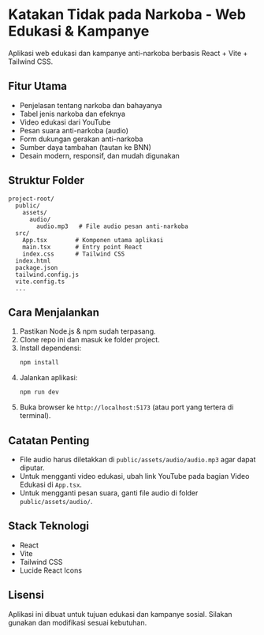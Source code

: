 # Katakan Tidak pada Narkoba - Web Edukasi & Kampanye

Aplikasi web edukasi dan kampanye anti-narkoba berbasis React + Vite + Tailwind CSS.

## Fitur Utama
- Penjelasan tentang narkoba dan bahayanya
- Tabel jenis narkoba dan efeknya
- Video edukasi dari YouTube
- Pesan suara anti-narkoba (audio)
- Form dukungan gerakan anti-narkoba
- Sumber daya tambahan (tautan ke BNN)
- Desain modern, responsif, dan mudah digunakan

## Struktur Folder
```
project-root/
  public/
    assets/
      audio/
        audio.mp3   # File audio pesan anti-narkoba
  src/
    App.tsx        # Komponen utama aplikasi
    main.tsx       # Entry point React
    index.css      # Tailwind CSS
  index.html
  package.json
  tailwind.config.js
  vite.config.ts
  ...
```

## Cara Menjalankan
1. Pastikan Node.js & npm sudah terpasang.
2. Clone repo ini dan masuk ke folder project.
3. Install dependensi:
   ```bash
   npm install
   ```
4. Jalankan aplikasi:
   ```bash
   npm run dev
   ```
5. Buka browser ke `http://localhost:5173` (atau port yang tertera di terminal).

## Catatan Penting
- File audio harus diletakkan di `public/assets/audio/audio.mp3` agar dapat diputar.
- Untuk mengganti video edukasi, ubah link YouTube pada bagian Video Edukasi di `App.tsx`.
- Untuk mengganti pesan suara, ganti file audio di folder `public/assets/audio/`.

## Stack Teknologi
- React
- Vite
- Tailwind CSS
- Lucide React Icons

## Lisensi
Aplikasi ini dibuat untuk tujuan edukasi dan kampanye sosial. Silakan gunakan dan modifikasi sesuai kebutuhan.
